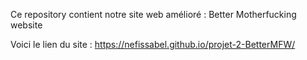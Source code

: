 Ce repository contient notre site web amélioré : Better Motherfucking website

Voici le lien du site : https://nefissabel.github.io/projet-2-BetterMFW/